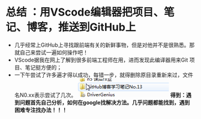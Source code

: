 # 总结 ：用VScode编辑器把项目、笔记、博客，推送到GitHub上
- 几乎经常上GitHub上寻找跟前端有关的新鲜事物，但是对他并不是很熟悉。那就自己来尝试一遍如何操作吧！
- VScode据我在网上了解到很多前端工程师在用，进而发现此编译器用来Git 项目、笔记挺方便的；
- 一下午尝试了许多遍才得以成功，每错一步，就得删除原目录重新来过，文件名N0.xx表示尝试了几次。
![次数](文件名.png)
**得到：遇到问题首先自己分析，如何在google找解决方法。几乎问题都能找到，遇到困难专注找办法！！！**
